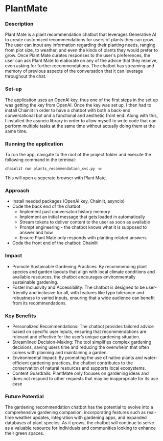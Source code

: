 # PlantMate

### Description

Plant Mate is a plant recommendation chatbot that leverages Generative AI to create customized recommendations for users of plants they can grow. The user can input any information regarding their planting needs, ranging from plot size, to weather, and even the kinds of plants they would prefer to grow. Once Plant Mate curates responses to the user's preferences, the user can ask Plant Mate to elaborate on any of the advice that they receive, even asking for further recommendations. The chatbot has streaming and memory of previous aspects of the conversation that it can leverage throughout the chat.  

### Set-up

The application uses an OpenAI key, thus one of the first steps in the set up was getting the key from OpenAI. Once the key was set up, I then had to install Chainlit in order to have a chatbot with both a back-end conversational bot and a functional and aesthetic front end. Along with this, I installed the asyncio library in order to allow myself to write code that can perform multiple tasks at the same time without actually doing them at the same time. 

### Running the application

To run the app, navigate to the root of the project folder and execute the following command in the terminal: 

```
chainlit run plants_recommendation_svc.py -w
```
This will open a seperate browser with Plant Mate.

### Approach

- Install needed packages (OpenAI key, Chainlit, asyncio)
- Code the back end of the chatbot:
    - Implement past conversaton history memory
    - Implement an initial message that gets loaded in automatically
    - Stream tokens to deliver content to the user as soon as available
    - Prompt engineering - the chatbot knows what it is supposed to answer and how
    - Ensure Plant Mate only responds with planting related answers
- Code the front end of the chatbot: Chainlit

### Impact

- Promote Sustainable Gardening Practices: By recommending plant species and garden layouts that align with local climate conditions and available resources, the chatbot encourages environmentally sustainable gardening.
- Foster Inclusivity and Accessibility: The chatbot is designed to be user-friendly and inclusive for all, with features like typo tolerance and robustness to varied inputs, ensuring that a wide audience can benefit from its recommendations.

### Key Benefits

- Personalized Recommendations: The chatbot provides tailored advice based on specific user inputs, ensuring that recommendations are relevant and effective for the user’s unique gardening situation.
- Streamlined Decision-Making: The tool simplifies complex gardening decisions, saving users time and reducing the overwhelm that often comes with planning and maintaining a garden.
- Environmental Impact: By promoting the use of native plants and water-efficient gardening practices, the chatbot contributes to the conservation of natural resources and supports local ecosystems.
- Content Guardrails: PlantMate only focuses on gardening ideas and does not respond to other requests that may be inappropriate for its use case 

### Future Potential

The gardening recommendation chatbot has the potential to evolve into a comprehensive gardening companion, incorporating features such as real-time weather updates, integration with gardening apps, and expanded databases of plant species. As it grows, the chatbot will continue to serve as a valuable resource for individuals and communities looking to enhance their green spaces.


